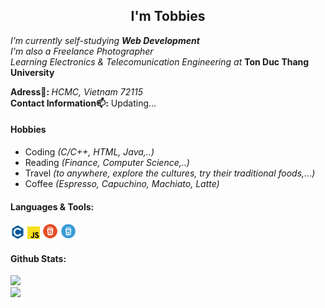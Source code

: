 <div align="center">
  <h2>I'm Tobbies</h2>
</div>
<p>
  <em>I’m currently self-studying <b>Web Development</em></b><br>
  <em>I'm also a Freelance Photographer</em><br>
  <em>Learning Electronics & Telecomunication Engineering at</em> <strong>Ton Duc Thang University</strong>
</p>
  <p><b>Adress📍: </b><em>HCMC, Vietnam 72115</em><br>
     <b>Contact Information📫:</b> Updating...
  </p>

#### Hobbies
<ul>
  <li>Coding <em>(C/C++, HTML, Java,..)</em> </li>
  <li>Reading <em>(Finance, Computer Science,..)</em> </li>
  <li>Travel <em>(to anywhere, explore the cultures, try their traditional foods,...)</em></li>
  <li>Coffee <em>(Espresso, Capuchino, Machiato, Latte)</em> </li>
</ul>
      
#### Languages & Tools:
<code><img height="22" src="images/c1.png"></code>
<code><img height="20" src="images/js.png"></code>
<code><img height="25" src="images/html.png"></code>
<code><img height="25" src="images/css.png"></code>
#### Github Stats:
<p>
  <img src=https://github-readme-stats-anuraghazra1.vercel.app/api/top-langs/?username=tobbiesfake&layout=compact&theme=tokyonight /><br>
  <img src=https://github-readme-stats.vercel.app/api?username=tobbiesfake&show_icons=true&theme=tokyonight />
</p>





<!--
**tobbiesfake/tobbiesfake** is a ✨ _special_ ✨ repository because its `README.md` (this file) appears on your GitHub profile.

Here are some ideas to get you started:

- 🔭 I’m currently working on ...
- 🌱 I’m currently learning ...
- 👯 I’m looking to collaborate on ...
- 🤔 I’m looking for help with ...
- 💬 Ask me about ...
- 📫 How to reach me: ...
-->
